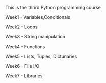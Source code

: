 This is the thrird Python programming course

Week1 - Variables,Conditionals

Week2 - Loops

Week3 - String manipulation

Week4 - Functions

Week5 - Lists, Tuples, Dictunaries

Week6 - File I/O

Week7 - Libraries
